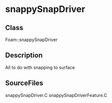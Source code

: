 # snappySnapDriver 
## Class
Foam::snappySnapDriver

## Description
All to do with snapping to surface

## SourceFiles
snappySnapDriver.C
snappySnapDriverFeature.C


